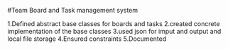 #Team Board and Task management system

1.Defined abstract base classes for boards and tasks
2.created concrete implementation of the base classes
3.used json for imput and output and local file storage
4.Ensured constraints
5.Documented